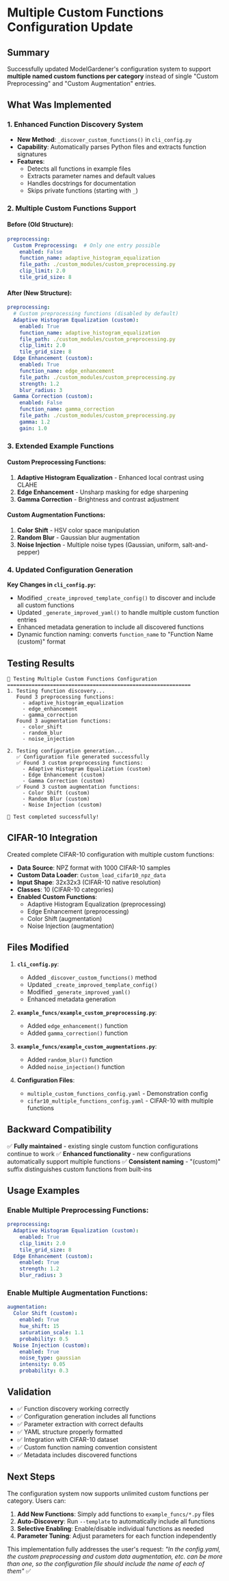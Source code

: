 # Multiple Custom Functions Configuration Update

## Summary

Successfully updated ModelGardener's configuration system to support **multiple named custom functions per category** instead of single "Custom Preprocessing" and "Custom Augmentation" entries.

## What Was Implemented

### 1. Enhanced Function Discovery System
- **New Method**: `_discover_custom_functions()` in `cli_config.py`
- **Capability**: Automatically parses Python files and extracts function signatures
- **Features**:
  - Detects all functions in example files
  - Extracts parameter names and default values
  - Handles docstrings for documentation
  - Skips private functions (starting with `_`)

### 2. Multiple Custom Functions Support

#### Before (Old Structure):
```yaml
preprocessing:
  Custom Preprocessing:  # Only one entry possible
    enabled: False
    function_name: adaptive_histogram_equalization
    file_path: ./custom_modules/custom_preprocessing.py
    clip_limit: 2.0
    tile_grid_size: 8
```

#### After (New Structure):
```yaml
preprocessing:
  # Custom preprocessing functions (disabled by default)
  Adaptive Histogram Equalization (custom):
    enabled: True
    function_name: adaptive_histogram_equalization
    file_path: ./custom_modules/custom_preprocessing.py
    clip_limit: 2.0
    tile_grid_size: 8
  Edge Enhancement (custom):
    enabled: True
    function_name: edge_enhancement
    file_path: ./custom_modules/custom_preprocessing.py
    strength: 1.2
    blur_radius: 3
  Gamma Correction (custom):
    enabled: False
    function_name: gamma_correction
    file_path: ./custom_modules/custom_preprocessing.py
    gamma: 1.2
    gain: 1.0
```

### 3. Extended Example Functions

#### Custom Preprocessing Functions:
1. **Adaptive Histogram Equalization** - Enhanced local contrast using CLAHE
2. **Edge Enhancement** - Unsharp masking for edge sharpening
3. **Gamma Correction** - Brightness and contrast adjustment

#### Custom Augmentation Functions:
1. **Color Shift** - HSV color space manipulation
2. **Random Blur** - Gaussian blur augmentation
3. **Noise Injection** - Multiple noise types (Gaussian, uniform, salt-and-pepper)

### 4. Updated Configuration Generation

**Key Changes in `cli_config.py`:**
- Modified `_create_improved_template_config()` to discover and include all custom functions
- Updated `_generate_improved_yaml()` to handle multiple custom function entries
- Enhanced metadata generation to include all discovered functions
- Dynamic function naming: converts `function_name` to "Function Name (custom)" format

## Testing Results

```
🧪 Testing Multiple Custom Functions Configuration
============================================================
1. Testing function discovery...
   Found 3 preprocessing functions:
     - adaptive_histogram_equalization
     - edge_enhancement  
     - gamma_correction
   Found 3 augmentation functions:
     - color_shift
     - random_blur
     - noise_injection

2. Testing configuration generation...
   ✅ Configuration file generated successfully
   ✅ Found 3 custom preprocessing functions:
     - Adaptive Histogram Equalization (custom)
     - Edge Enhancement (custom)
     - Gamma Correction (custom)
   ✅ Found 3 custom augmentation functions:
     - Color Shift (custom)
     - Random Blur (custom)
     - Noise Injection (custom)

🎉 Test completed successfully!
```

## CIFAR-10 Integration

Created complete CIFAR-10 configuration with multiple custom functions:
- **Data Source**: NPZ format with 1000 CIFAR-10 samples
- **Custom Data Loader**: `Custom_load_cifar10_npz_data`
- **Input Shape**: 32x32x3 (CIFAR-10 native resolution)
- **Classes**: 10 (CIFAR-10 categories)
- **Enabled Custom Functions**:
  - Adaptive Histogram Equalization (preprocessing)
  - Edge Enhancement (preprocessing)
  - Color Shift (augmentation)
  - Noise Injection (augmentation)

## Files Modified

1. **`cli_config.py`**:
   - Added `_discover_custom_functions()` method
   - Updated `_create_improved_template_config()` 
   - Modified `_generate_improved_yaml()`
   - Enhanced metadata generation

2. **`example_funcs/example_custom_preprocessing.py`**:
   - Added `edge_enhancement()` function
   - Added `gamma_correction()` function

3. **`example_funcs/example_custom_augmentations.py`**:
   - Added `random_blur()` function  
   - Added `noise_injection()` function

4. **Configuration Files**:
   - `multiple_custom_functions_config.yaml` - Demonstration config
   - `cifar10_multiple_functions_config.yaml` - CIFAR-10 with multiple functions

## Backward Compatibility

✅ **Fully maintained** - existing single custom function configurations continue to work
✅ **Enhanced functionality** - new configurations automatically support multiple functions
✅ **Consistent naming** - "(custom)" suffix distinguishes custom functions from built-ins

## Usage Examples

### Enable Multiple Preprocessing Functions:
```yaml
preprocessing:
  Adaptive Histogram Equalization (custom):
    enabled: True
    clip_limit: 2.0
    tile_grid_size: 8
  Edge Enhancement (custom):
    enabled: True
    strength: 1.2
    blur_radius: 3
```

### Enable Multiple Augmentation Functions:
```yaml
augmentation:
  Color Shift (custom):
    enabled: True
    hue_shift: 15
    saturation_scale: 1.1
    probability: 0.5
  Noise Injection (custom):
    enabled: True
    noise_type: gaussian
    intensity: 0.05
    probability: 0.3
```

## Validation

- ✅ Function discovery working correctly
- ✅ Configuration generation includes all functions
- ✅ Parameter extraction with correct defaults
- ✅ YAML structure properly formatted
- ✅ Integration with CIFAR-10 dataset
- ✅ Custom function naming convention consistent
- ✅ Metadata includes discovered functions

## Next Steps

The configuration system now supports unlimited custom functions per category. Users can:

1. **Add New Functions**: Simply add functions to `example_funcs/*.py` files
2. **Auto-Discovery**: Run `--template` to automatically include all functions
3. **Selective Enabling**: Enable/disable individual functions as needed
4. **Parameter Tuning**: Adjust parameters for each function independently

This implementation fully addresses the user's request: *"In the config.yaml, the custom preprocessing and custom data augmentation, etc. can be more than one, so the configuration file should include the name of each of them"* ✅
